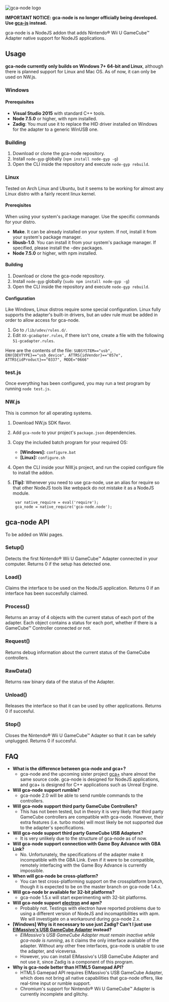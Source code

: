 ![gca-node logo][logo]

**IMPORTANT NOTICE: gca-node is no longer officially being developed. Use [gca-js](https://github.com/YonicDev/gca-js) instead.**

gca-node is a NodeJS addon that adds Nintendo&reg; Wii U GameCube&trade; Adapter native support for NodeJS applications.

## Usage

**gca-node currently only builds on Windows 7+ 64-bit and Linux**, although there is planned support for Linux and Mac OS.
As of now, it can only be used on NW.js.

### Windows

#### Prerequisites
  * **Visual Studio 2015** with standard C++ tools.
  * **Node 7.5.0** or higher, with npm installed.
  * **Zadig**: You must use it to replace the HID driver installed on Windows for the adapter to a generic WinUSB one.
  
### Building

 1. Download or clone the gca-node repository.
 2. Install `node-gyp` globally (`npm install node-gyp -g`)
 3. Open the CLI inside the repository and execute `node-gyp rebuild`.

### Linux
Tested on Arch Linux and Ubuntu, but it seems to be working for almost any Linux distro with a fairly recent linux kernel.

#### Prereqisites
When using your system's package manager. Use the specific commands for your distro.

 * **Make**. It can be already installed on your system. If not, install it from your system's package manager.
 * **libusb-1.0**. You can install it from your system's package manager. If specified, please install the -dev packages.
 * **Node 7.5.0** or higher, with npm installed.

#### Building

 1. Download or clone the gca-node repository.
 2. Install `node-gyp` globally (`sudo npm install node-gyp -g`)
 3. Open the CLI inside the repository and execute `node-gyp rebuild`.

#### Configuration
Like Windows, Linux distros require some special configuration. Linux fully supports the adapter's built-in drivers, but an udev rule must be added in order to allow access for gca-node.

 1. Go to `/lib/udev/rules.d/`.
 2. Edit `XX-gcadapter.rules`, if there isn't one, create a file with the following `51-gcadapter.rules`.

Here are the contents of the file:
`SUBSYSTEM=="usb", ENV{DEVTYPE}=="usb_device", ATTRS{idVendor}=="057e", ATTRS{idProduct}=="0337", MODE="0666"`

### test.js
Once everything has been configured, you may run a test program by running `node test.js`.

### NW.js
This is common for all operating systems.

1. Download NW.js SDK flavor.
2. Add `gca-node` to your project's `package.json` dependencies.
3. Copy the included batch program for your required OS:
    * **[Windows]:** `configure.bat`
    * **[Linux]:** `configure.sh`
4. Open the CLI inside your NW.js project, and run the copied configure file to install the addon.
5. **[Tip]:** Whenever you need to use gca-node, use an alias for require so that other NodeJS tools like webpack do not mistake it as a NodeJS module.

   ```
    var native_require = eval('require');
    gca_node = native_require('gca-node.node');
   ```

## gca-node API
To be added on Wiki pages.

### Setup()
Detects the first Nintendo&reg; Wii U GameCube&trade; Adapter connected in your computer.
Returns 0 if the setup has detected one.

### Load()
Claims the interface to be used on the NodeJS application.
Returns 0 if an interface has been succesfully claimed.

### Process()
Returns an array of 4 objects with the current status of each port of the adapter.
Each object contains a status for each port, whether if there is a GameCube&trade; Controller connected or not.

### Request()
Returns debug information about the current status of the GameCube controllers.

### RawData()
Returns raw binary data of the status of the Adapter.

### Unload()
Releases the interface so that it can be used by other applications.
Returns 0 if succesful.

### Stop()
Closes the Nintendo&reg; Wii U GameCube&trade; Adapter so that it can be safely unplugged.
Returns 0 if succesful.

## FAQ
  * **What is the difference between gca-node and gca+?**
     *  gca-node and the upcoming sister project [gca+][1] share almost the same source code. gca-node is designed for NodeJS applications, and gca+ is designed for C++ applications such as Unreal Engine.
  * **Will gca-node support rumble?**
     * gca-node 2.0 will be able to send rumble commands to the controllers.
  * **Will gca-node support third party GameCube Controllers?**
     * This has not been tested, but in theory it is very likely that third party GameCube controllers are compatible with gca-node. However, their extra features (i.e. turbo mode) will most likely be not supported due to the adapter's specifications.
  * **Will gca-node support third party GameCube USB Adapters?**
     * It is very unlikely due to the structure of gca-node as of now.
  * **Will gca-node support connection with Game Boy Advance with GBA Link?**
     * No. Unfortunately, the specifications of the adapter make it incompatible with the GBA Link. Even if it were to be compatible, remotely interfacing with the Game Boy Advance is currently impossible.
  * **When will gca-node be cross-platform?**
     * You can test cross-platforming support on the crossplatform branch, though it is expected to be on the master branch on gca-node 1.4.x.
  * **Will gca-node br available for 32-bit platforms?**
     * gca-node 1.5.x will start experimenting with 32-bit platforms.
  * **Will gca-node support [electron][2] and apm?**
     * Probably not. Testings with electron have reported problems due to using a different version of NodeJS and incomaptibilities with apm. We will investigate on a workaround during gca-node 2.x.
  * **[Windows] Why is it necessary to use just Zadig? Can't I just use [ElMassivo's USB GameCube Adapter][3] instead?** 
     * *ElMassivo's USB GameCube Adapter must remain inactive while gca-node is running*, as it claims the only interface available of the adapter. Without any other free interfaces, gca-node is unable to use the adapter, and viceversa.
     * However, you can install ElMassivo's USB GameCube Adapter and not use it, since Zadig is a component of this program.
  * **Why is gca-node better than HTML5 Gamepad API?**
     * HTML5 Gamepad API requires ElMassivo's USB GameCube Adapter, which does not bring all native capabilities that gca-node offers, like real-time input or rumble support.
     * Chromium's support for Nintendo&reg; Wii U GameCube&trade; Adapter is currently incomplete and glitchy.

[logo]: http://i.imgur.com/quWt3jK.png
[1]: https://github.com/yonicstudios/gca-plus
[2]: https://github.com/electron/electron
[3]: http://m4sv.com/page/wii-u-gcn-usb-driver
